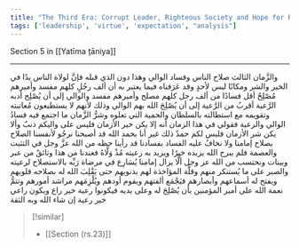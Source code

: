 ```yaml
---
title: "The Third Era: Corrupt Leader, Righteous Society and Hope for Reform"
tags: ['leadership', 'virtue', 'expectation', "analysis"]
---
```


 Section 5 in [[Yatīma ṯāniya]]

---
والزَّمان الثالث صلاح الناس وفساد الوالي وهذا دون الذي قبله فإنَّ لولاة الناس يدًا في الخير والشر ومكانًا ليس لأحدٍ وقد عَرَفناه فيما يعتبر به أن ألف رجُلٍ كلهم مفسد وأميرهم مُصْلِحٌ أقل فسادًا من ألف رجل كلهم مصلح وأميرهم مفسد والوالي إلى أن يُصْلِح أدبه الرَّعية أقربُ من الرَّعية إلى أن يُصْلِحَ الله بهم الوالي وذلك لأنهم لا يستطيعون مُعاتبته وتقويمه مع استطالته بالسلطان والحمية التي تعلوه وشرُّ الزَّمان ما اجتمع فيه فسادُ الوالي والرعية  فقولي في هذا الزمان أنه إلا يكن خير الأزمان فليس على واليكم ذنبٌ وألا يكن شر الأزمان فليس لكم حمدٌ ذلك غير أنا  بحمد الله  قد أصبحنا نرجُو لأنفسنا الصلاح بصلاح إمامنا ولا نخافُ عليه الفساد بفسادنا قد رأينا حظه من الله  عزَّ وجل  في التثبت والعصمة فلم يبرح الله يزيده خيرًا ويزيد به رعيته مُذْ وَلَّاهُ فعندنا من هذا وثائقُ من عبر وبينات ونحتسب من الله عز وجل ألَّا يزال إمامنا يُسَارِع في مرضاة رَبِّه بالاستصلاح لرعيته والصبر على ما يُستنكر منهم وقلَّة المؤاخذة لهم بذنوبهم حتى يَقْلِبَ الله له بصلاحه قلوبهم ويفتح له أسماعهم وأبصارهم فيَجْمَع ألفتهم ويقوم أودهم ويُلْزِمَهم مراشد أمورهم وتتمُّ نعمة الله على أمير المؤمنين بأن يُصْلِحَ له وعلى يديه فيكونوا رعية خير راع ويكون راعي خير رعية  إن شاء الله  وبه الثقة

> [!similar]
> - [[Section (rs.23)]]

